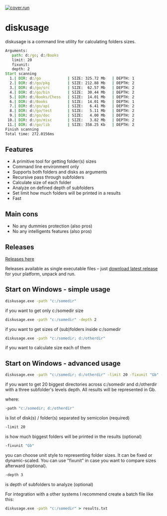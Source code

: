  [![cover.run](https://cover.run/go/github.com/aleksaan/diskusage.svg?style=flat&tag=golang-1.10)](https://cover.run/go?tag=golang-1.10&repo=github.com%2Faleksaan%2Fdiskusage) 
 
# diskusage 
diskusage is a command line utility for calculating folders sizes.
```cmd
Arguments:
   path: d:/go; d:/Books
   limit: 20
   fixunit: 
   depth: 2
Start scanning
  1.| DIR: d:/go            | SIZE: 325.72 Mb   | DEPTH: 1 
  2.| DIR: d:/go/pkg        | SIZE: 212.88 Mb   | DEPTH: 2 
  3.| DIR: d:/go/src        | SIZE:  62.57 Mb   | DEPTH: 2 
  4.| DIR: d:/go/bin        | SIZE:  30.44 Mb   | DEPTH: 2 
  5.| DIR: d:/Books/Chess   | SIZE:  14.01 Mb   | DEPTH: 2 
  6.| DIR: d:/Books         | SIZE:  14.01 Mb   | DEPTH: 1 
  7.| DIR: d:/go/api        | SIZE:   6.41 Mb   | DEPTH: 2 
  8.| DIR: d:/go/test       | SIZE:   5.11 Mb   | DEPTH: 2 
  9.| DIR: d:/go/doc        | SIZE:   4.00 Mb   | DEPTH: 2 
 10.| DIR: d:/go/misc       | SIZE:   3.82 Mb   | DEPTH: 2 
 11.| DIR: d:/go/lib        | SIZE: 358.25 Kb   | DEPTH: 2 
Finish scanning
Total time: 272.0156ms
```
## Features
- A primitive tool for getting folder(s) sizes
- Command line environment only
- Supports both folders and disks as arguments
- Recursive pass through subfolders
- Calculate size of each folder
- Analyze on defined depth of subfolders
- Set limit how much folders will be printed in a results
- Fast

## Main cons
- No any dummies protection (also pros)
- No any intelligents features (also pros)

## Releases
[Releases here](https://github.com/aleksaan/diskusage/releases)

Releases available as single executable files – just [download latest release](https://github.com/aleksaan/diskusage/releases) for your platform, unpack and run.

## Start on Windows - simple usage

```cmd
diskusage.exe -path "c:/somedir"
```
if you want to get only c:/somedir size

```cmd
diskusage.exe -path "c:/somedir" -depth 2
```
if you want to get sizes of (sub)folders inside c:/somedir

```cmd
diskusage.exe -path "c:/somedir; d:/otherdir"
```
if you want to calculate size each of them


## Start on Windows - advanced usage

```cmd
diskusage.exe -path "c:/somedir; d:/otherdir" -limit 20 -fixunit "Gb" -depth 3
```
if you want to get 20 biggest directories across c:/somedir and d:/otherdir with a three subfolder's levels depth. All results will be represented in Gb.


where:
```cmd
-path "c:/somedir; d:/otherdir"
``` 
is list of disk(s) / folder(s) separated by semicolon (required)
```cmd 
-limit 20
```
is how much biggest folders will be printed in the results (optional)
```cmd 
-fixunit "Gb"
```
you can choose unit style to representing folder sizes. It can be fixed or dynamic-scaled.
You can use "fixunit" in case you want to compare sizes afterward (optional).
```cmd 
-depth 3
```
is depth of subfolders to analyze (optional)


For integration with a other systems I recommend create a batch file like this:
```cmd
diskusage.exe -path "c:/somedir" > results.txt
```



